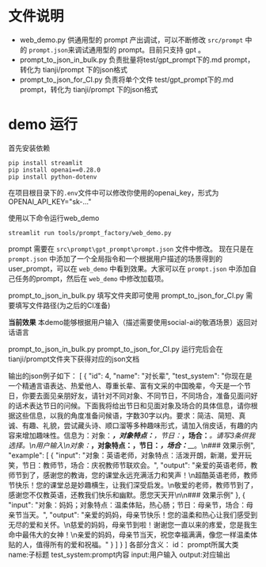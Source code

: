 # 文件说明

- web_demo.py  供通用型的 prompt 产出调试，可以不断修改 `src/prompt` 中的 `prompt.json`来调试通用型的 prompt。目前只支持 gpt 。
- prompt_to_json_in_bulk.py 负责批量将test/gpt_prompt下的.md prompt，转化为 tianji/prompt 下的json格式
- prompt_to_json_for_CI.py 负责将单个文件 test/gpt_prompt下的.md prompt，转化为 tianji/prompt 下的json格式

# demo 运行

首先安装依赖

```shell
pip install streamlit
pip install openai==0.28.0
pip install python-dotenv
```

在项目根目录下的`.env`文件中可以修改你使用的openai_key，形式为OPENAI_API_KEY="sk-..."

使用以下命令运行web_demo

```shell
streamlit run tools/prompt_factory/web_demo.py
```

prompt 需要在 `src\prompt\gpt_prompt\prompt.json` 文件中修改。
现在只是在 `prompt.json` 中添加了一个全局指令和一个根据用户描述的场景得到的user_prompt，可以在 `web_demo` 中看到效果。大家可以在 `prompt.json` 中添加自己任务的prompt，然后在 `web_demo` 中修改加载项。

prompt_to_json_in_bulk.py 填写文件夹即可使用
prompt_to_json_for_CI.py 需要填写文件路径(为之后的CI准备)

**当前效果**
本demo能够根据用户输入（描述需要使用social-ai的敬酒场景）返回对话语言

prompt_to_json_in_bulk.py
prompt_to_json_for_CI.py
运行完后会在tianji/prompt文件夹下获得对应的json文档

输出的json例子如下：
\[
{
"id": 4,
"name": "对长辈",
"test_system": "你现在是一个精通言语表达、热爱他人、尊重长辈、富有文采的中国晚辈，今天是一个节日，你要去面见亲朋好友，请针对不同对象、不同节日，不同场合，准备见面问好的话术表达节日的问候。下面我将给出节日和见面对象及场合的具体信息，请你根据这些信息，以我的角度准备问候语，字数30字以内。要求：简洁、简短、真诚、有趣、礼貌，尝试藏头诗、顺口溜等多种趣味形式，请加入俏皮话，有趣的内容来增加趣味性。信息为：对象：_____，对象特点：______，节日：_____，场合：_____。请写3条供我选择。\\n用户输入\\n对象：_____，对象特点：______，节日：_____，场合：___\_\_。\\n### 效果示例",
"example": \[
{
"input": "对象：英语老师，对象特点：活泼开朗，新潮，爱开玩笑，节日：教师节，场合：庆祝教师节联欢会。",
"output": "亲爱的英语老师，教师节到了，感谢您的教诲，您的课堂永远充满活力和笑声！\\n超酷英语老师，教师节快乐！您的课堂总是妙趣横生，让我们深受启发。\\n敬爱的老师，教师节到了，感谢您不仅教英语，还教我们快乐和幽默。愿您天天开\\n\\n### 效果示例"
},
{
"input": "对象：妈妈；对象特点：温柔体贴，热心肠；节日：母亲节，场合：母亲节当天。",
"output": "亲爱的妈妈，母亲节快乐！您的温柔和热心让我们感受到无尽的爱和关怀。\\n慈爱的妈妈，母亲节到啦！谢谢您一直以来的疼爱，您是我生命中最伟大的女神！\\n亲爱的妈妈，母亲节当天，祝您幸福满满，像您一样温柔体贴的人，值得所有的爱和祝福。"
}
\]
}
\]
各部分含义：
id： prompt所属大类
name:子标题
test_system:prompt内容
input:用户输入
output:对应输出
